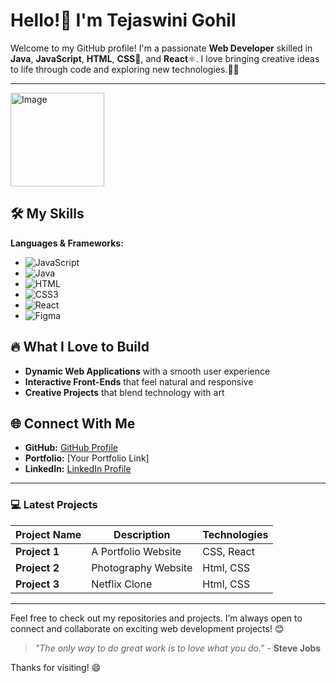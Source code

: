# Hello!👋 I'm Tejaswini Gohil
Welcome to my GitHub profile! I'm a passionate **Web Developer** skilled in **Java**, **JavaScript**, **HTML**, **CSS**🎨, and **React**⚛️. I love bringing creative ideas to life through code and exploring new technologies.👨‍💻

---
<img src="https://i.pinimg.com/564x/7d/ce/cb/7dcecb1b0e420a1dfb9cced88f6d2bba.jpg" alt="Image" width="150" />


## 🛠️ My Skills
**Languages & Frameworks:**
- ![JavaScript](https://img.shields.io/badge/JavaScript-F7DF1E?style=for-the-badge&logo=javascript&logoColor=black)
- ![Java](https://img.shields.io/badge/Java-007396?style=for-the-badge&logo=java&logoColor=white)
- ![HTML](https://img.shields.io/badge/HTML5-E34F26?style=for-the-badge&logo=html5&logoColor=white)
- ![CSS3](https://img.shields.io/badge/CSS3-1572B6?style=for-the-badge&logo=css3&logoColor=white)
- ![React](https://img.shields.io/badge/React-61DAFB?style=for-the-badge&logo=react&logoColor=black)
- ![Figma](https://img.shields.io/badge/Figma-F24E1E?style=for-the-badge&logo=figma&logoColor=white)

## 🔥 What I Love to Build
- **Dynamic Web Applications** with a smooth user experience
- **Interactive Front-Ends** that feel natural and responsive
- **Creative Projects** that blend technology with art

## 🌐 Connect With Me
- **GitHub:** [GitHub Profile](https://github.com/Tejas-824/Tejas-824)
- **Portfolio:** [Your Portfolio Link]
- **LinkedIn:** [LinkedIn Profile](www.linkedin.com/in/tejaswini-gohil-43751429b)

---

### 💻 Latest Projects
| Project Name | Description | Technologies |
|--------------|-------------|--------------|
| **Project 1** | A Portfolio Website| CSS, React |
| **Project 2** | Photography Website | Html, CSS |
| **Project 3** | Netflix Clone | Html, CSS |

---

Feel free to check out my repositories and projects. I’m always open to connect and collaborate on exciting web development projects! 😊

> *"The only way to do great work is to love what you do."* - **Steve Jobs**

Thanks for visiting! 😄
